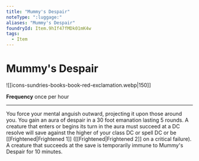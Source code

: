 ```yaml
---
title: "Mummy's Despair"
noteType: ":luggage:"
aliases: "Mummy's Despair"
foundryId: Item.9hIf47fMDk01mK4w
tags:
  - Item
---
```


# Mummy's Despair
![[icons-sundries-books-book-red-exclamation.webp|150]]

**Frequency** once per hour

* * *

You force your mental anguish outward, projecting it upon those around you. You gain an aura of despair in a 30 foot emanation lasting 5 rounds. A creature that enters or begins its turn in the aura must succeed at a DC resolve will save against the higher of your class DC or spell DC or be [[Frightened|Frightened 1]] ([[Frightened|Frightened 2]] on a critical failure). A creature that succeeds at the save is temporarily immune to Mummy's Despair for 10 minutes.
